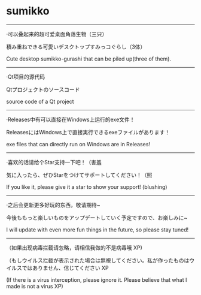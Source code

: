 # sumikko

---------------------------------------------

·可以叠起来的超可爱桌面角落生物（三只）

積み重ねできる可愛いデスクトップすみっコぐらし（3体）

Cute desktop sumikko-gurashi that can be piled up(three of them).

---------------------------------------------

·Qt项目的源代码

Qtプロジェクトのソースコード

source code of a Qt project

---------------------------------------------

·Releases中有可以直接在Windows上运行的exe文件！

ReleasesにはWindows上で直接実行できるexeファイルがあります！

exe files that can directly run on Windows are in Releases!

---------------------------------------------

·喜欢的话请给个Star支持一下吧！（害羞

気に入ったら、ぜひStarをつけてサポートしてください！（照

If you like it, please give it a star to show your support! (blushing)

---------------------------------------------

·之后会更新更多好玩的东西，敬请期待~

今後ももっと楽しいものをアップデートしていく予定ですので、お楽しみに~

I will update with even more fun things in the future, so please stay tuned!

---------------------------------------------

（如果出现病毒拦截请忽略，请相信我做的不是病毒哦 XP)

（もしウイルス拦截が表示された場合は無視してください。私が作ったものはウイルスではありません、信じてください XP

(If there is a virus interception, please ignore it. Please believe that what I made is not a virus XP)



